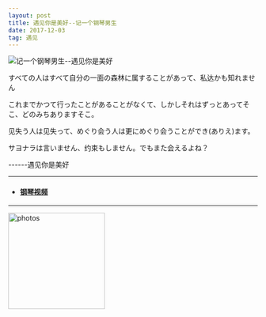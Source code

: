 ```yaml
---
layout: post
title: 遇见你是美好--记一个钢琴男生
date: 2017-12-03
tag: 遇见
---
```



 ![记一个钢琴男生--遇见你是美好](http://osg1u3s09.bkt.clouddn.com/image/jpg/material/DSC_Tianjin%20%28small%29.jpg)

<p> すべての人はすべて自分の一面の森林に属することがあって、私达かも知れません</p>
<p> これまでかつて行ったことがあることがなくて、しかしそれはずっとあってそこ、どのみちありますそこ。</p>
<p> 见失う人は见失って、めぐり会う人は更にめぐり会うことができ(ありえ)ます。 </p>

<p> サヨナラは言いません、约束もしません。でもまた会えるよね？ </p>

<p> ------遇见你是美好</p>

-----------------
- #### [钢琴视频](http://www.xiangnandao.com/sasagawa)
-----------------
 
<a href="/photos/" target="_blank"><img src="http://omjh2j5h3.bkt.clouddn.com/%E5%A4%A9%E7%AD%96.jpg" width="195" height="195" alt="photos"/></a>
